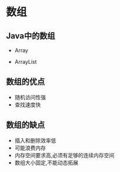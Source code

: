 # 数组

## Java中的数组

-  Array

- ArrayList

## 数组的优点

- 随机访问性强
- 查找速度快

## 数组的缺点

- 插入和删除效率低
- 可能浪费内存
- 内存空间要求高,必须有足够的连续内存空间
- 数组大小固定,不能动态拓展

